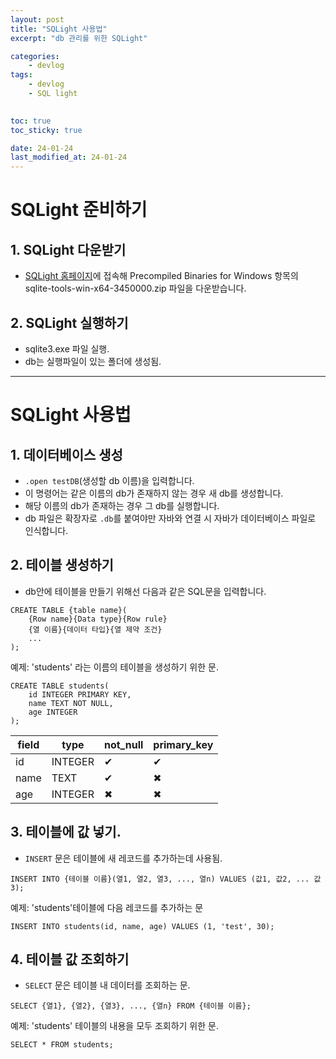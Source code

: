 ```yaml
---
layout: post
title: "SQLight 사용법"
excerpt: "db 관리를 위한 SQLight"

categories: 
    - devlog
tags:
    - devlog
    - SQL light
  

toc: true
toc_sticky: true

date: 24-01-24
last_modified_at: 24-01-24
---
```


# SQLight 준비하기

## 1. SQLight 다운받기
   - [SQLight 홈페이지](https://www.sqlite.org/download.html)에 접속해 Precompiled Binaries for Windows 항목의 sqlite-tools-win-x64-3450000.zip 파일을 다운받습니다.
  
## 2. SQLight 실행하기
   - sqlite3.exe 파일 실행.
   - db는 실행파일이 있는 폴더에 생성됨.
  
*****
# SQLight 사용법

## 1. 데이터베이스 생성
- `.open testDB`(생성할 db 이름)을 입력합니다.
- 이 명령어는 같은 이름의 db가 존재하지 않는 경우 새 db를 생성합니다.
- 해당 이름의 db가 존재하는 경우 그 db를 실행합니다.
- db 파일은 확장자로 `.db`를 붙여야만 자바와 연결 시 자바가 데이터베이스 파일로 인식합니다.


## 2. 테이블 생성하기
   - db안에 테이블을 만들기 위해선 다음과 같은 SQL문을 입력합니다.  

```
CREATE TABLE {table name}(
    {Row name}{Data type}{Row rule}
    {열 이름}{데이터 타입}{열 제약 조건}
    ...
);
```
예제: 'students' 라는 이름의 테이블을 생성하기 위한 문.  

```
CREATE TABLE students(
    id INTEGER PRIMARY KEY,
    name TEXT NOT NULL,
    age INTEGER
);
```
  

| field | type    | not_null | primary_key |
|-------|---------|----------|-------------|
| id    | INTEGER |    ✔     |      ✔      |
| name  | TEXT    |    ✔     |      ✖      |
| age   | INTEGER |    ✖     |      ✖      |


## 3. 테이블에 값 넣기.
   - `INSERT` 문은 테이블에 새 레코드를 추가하는데 사용됨.  
      
```
INSERT INTO {테이블 이름}(열1, 열2, 열3, ..., 열n) VALUES (값1, 값2, ... 값3);
```

예제: 'students'테이블에 다음 레코드를 추가하는 문
```
INSERT INTO students(id, name, age) VALUES (1, 'test', 30);
```


## 4. 테이블 값 조회하기
- `SELECT` 문은 테이블 내 데이터를 조회하는 문.  
  
```
SELECT {열1}, {열2}, {열3}, ..., {열n} FROM {테이블 이름};
```

예제: 'students' 테이블의 내용을 모두 조회하기 위한 문.  
```
SELECT * FROM students;
```
